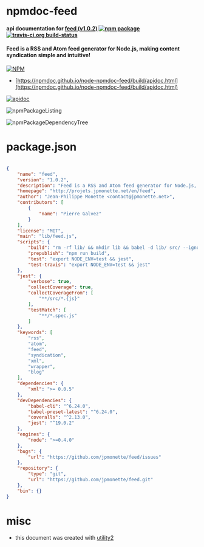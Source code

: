 # npmdoc-feed

#### api documentation for  [feed (v1.0.2)](http://projets.jpmonette.net/en/feed)  [![npm package](https://img.shields.io/npm/v/npmdoc-feed.svg?style=flat-square)](https://www.npmjs.org/package/npmdoc-feed) [![travis-ci.org build-status](https://api.travis-ci.org/npmdoc/node-npmdoc-feed.svg)](https://travis-ci.org/npmdoc/node-npmdoc-feed)

#### Feed is a RSS and Atom feed generator for Node.js, making content syndication simple and intuitive!

[![NPM](https://nodei.co/npm/feed.png?downloads=true&downloadRank=true&stars=true)](https://www.npmjs.com/package/feed)

- [https://npmdoc.github.io/node-npmdoc-feed/build/apidoc.html](https://npmdoc.github.io/node-npmdoc-feed/build/apidoc.html)

[![apidoc](https://npmdoc.github.io/node-npmdoc-feed/build/screenCapture.buildCi.browser.%252Ftmp%252Fbuild%252Fapidoc.html.png)](https://npmdoc.github.io/node-npmdoc-feed/build/apidoc.html)

![npmPackageListing](https://npmdoc.github.io/node-npmdoc-feed/build/screenCapture.npmPackageListing.svg)

![npmPackageDependencyTree](https://npmdoc.github.io/node-npmdoc-feed/build/screenCapture.npmPackageDependencyTree.svg)



# package.json

```json

{
    "name": "feed",
    "version": "1.0.2",
    "description": "Feed is a RSS and Atom feed generator for Node.js, making content syndication simple and intuitive!",
    "homepage": "http://projets.jpmonette.net/en/feed",
    "author": "Jean-Philippe Monette <contact@jpmonette.net>",
    "contributors": [
        {
            "name": "Pierre Galvez"
        }
    ],
    "license": "MIT",
    "main": "lib/feed.js",
    "scripts": {
        "build": "rm -rf lib/ && mkdir lib && babel -d lib/ src/ --ignore **/*.spec.js -s",
        "prepublish": "npm run build",
        "test": "export NODE_ENV=test && jest",
        "test-travis": "export NODE_ENV=test && jest"
    },
    "jest": {
        "verbose": true,
        "collectCoverage": true,
        "collectCoverageFrom": [
            "**/src/*.{js}"
        ],
        "testMatch": [
            "**/*.spec.js"
        ]
    },
    "keywords": [
        "rss",
        "atom",
        "feed",
        "syndication",
        "xml",
        "wrapper",
        "blog"
    ],
    "dependencies": {
        "xml": ">= 0.0.5"
    },
    "devDependencies": {
        "babel-cli": "^6.24.0",
        "babel-preset-latest": "^6.24.0",
        "coveralls": "^2.13.0",
        "jest": "^19.0.2"
    },
    "engines": {
        "node": ">=0.4.0"
    },
    "bugs": {
        "url": "https://github.com/jpmonette/feed/issues"
    },
    "repository": {
        "type": "git",
        "url": "https://github.com/jpmonette/feed.git"
    },
    "bin": {}
}
```



# misc
- this document was created with [utility2](https://github.com/kaizhu256/node-utility2)
